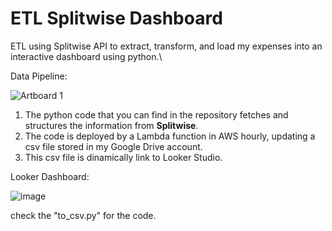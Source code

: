 # ETL Splitwise Dashboard
ETL using Splitwise API to extract, transform, and load my expenses into an interactive dashboard using python.\
 
Data Pipeline:

![Artboard 1](https://github.com/PabloSerranoMedina/Splitwise-Dashboard/assets/156333917/e89034f4-e30e-4a28-9ba4-31ef4f375bf2)

1. The python code that you can find in the repository fetches and structures the information from **Splitwise**.
2. The code is deployed by a Lambda function in AWS hourly, updating a csv file stored in my Google Drive account.
3. This csv file is dinamically link to Looker Studio. 

Looker Dashboard: 

![image](https://github.com/PabloSerranoMedina/Splitwise-Dashboard/assets/156333917/9830d295-df2e-4cec-a51f-54aed3bbf438)


check the "to_csv.py" for the code. 
